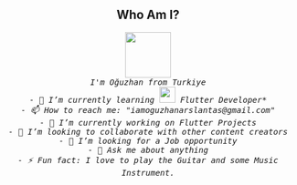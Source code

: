 

<!--
**iamoguzhanarslantas/iamoguzhanarslantas** is a ✨ _special_ ✨ repository because its `README.md` (this file) appears on your GitHub profile.

Here are some ideas to get you started:

- 🔭 I’m currently working on ...
- 🌱 I’m currently learning ...
- 👯 I’m looking to collaborate on ...
- 🤔 I’m looking for help with ...
- 💬 Ask me about ...
- 📫 How to reach me: ...
- 😄 Pronouns: ...
- ⚡ Fun fact: ...
-->




<div align="center">
    <h2><b>Who Am I?</b></h2>
    <img src="https://emojis.slackmojis.com/emojis/images/1643514460/4417/flutter.png?1643514460"
        width="80px" />
    <br />
    <samp> <i> I'm Oğuzhan from Turkiye </i> </samp> <br />
    <samp> <i> - 🌱 I’m currently learning </i> </samp>
    <samp> <img height="28"
        src="https://emojis.slackmojis.com/emojis/images/1645198685/53297/dash-flutter.png?1645198685" /> <i> Flutter Developer* </i> </samp> <br />
    <samp> <i> - 📫 How to reach me: "iamoguzhanarslantas@gmail.com" <br /> 
    - 🔭 I’m currently working on Flutter Projects <br />- 👯 I’m looking to collaborate with other content creators <br />- 🤔 I’m looking for a Job opportunity<br />- 💬 Ask me about anything<br />- ⚡ Fun fact: I love to play the Guitar and some Music Instrument.</i> </samp>
    
        
       
</div>
